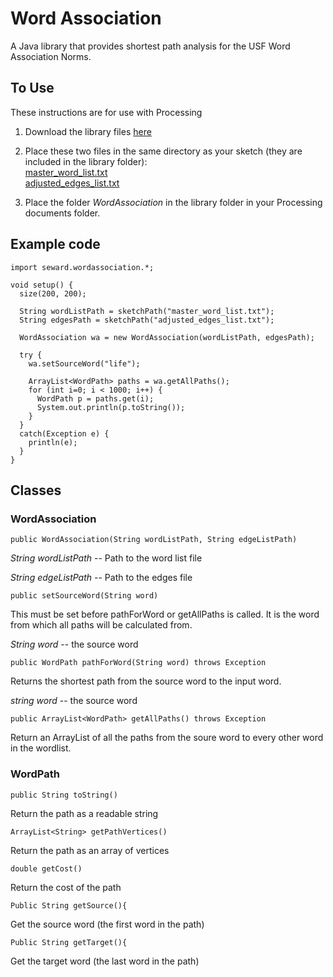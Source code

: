 Word Association
=====

A Java library that provides shortest path analysis for the USF Word Association Norms.

To Use
----

These instructions are for use with Processing

1. Download the library files [here](http://robseward.com/misc/WordAssociation.zip)  
2. Place these two files in the same directory as your sketch (they are included in the library folder):  
[master_word_list.txt](https://raw.github.com/robseward/WordAssociation/master/USFWordAssociation/master_word_list.txt)  
[adjusted_edges_list.txt](https://raw.github.com/robseward/WordAssociation/master/USFWordAssociation/adjusted_edges_list.txt)

3. Place the folder *WordAssociation* in the library folder in your Processing documents folder.

## Example code

	import seward.wordassociation.*;
	
	void setup() {
	  size(200, 200);  
	
	  String wordListPath = sketchPath("master_word_list.txt");
	  String edgesPath = sketchPath("adjusted_edges_list.txt");

	  WordAssociation wa = new WordAssociation(wordListPath, edgesPath);
	
	  try {
	    wa.setSourceWord("life");

	    ArrayList<WordPath> paths = wa.getAllPaths();
	    for (int i=0; i < 1000; i++) {
	      WordPath p = paths.get(i);
	      System.out.println(p.toString());
	    }
	  }
	  catch(Exception e) {
	    println(e);
	  }
	}

## Classes

### WordAssociation

`public WordAssociation(String wordListPath, String edgeListPath)`

*String wordListPath*  -- Path to the word list file

*String edgeListPath* -- Path to the edges file

`public setSourceWord(String word)`

This must be set before pathForWord or getAllPaths is called. It is the word from which all paths will be calculated from.

*String word* -- the source word

`public WordPath pathForWord(String word) throws Exception`

Returns the shortest path from the source word to the input word.

*string word* -- the source word

`public ArrayList<WordPath> getAllPaths() throws Exception`

Return an ArrayList of all the paths from the soure word to every other word in the wordlist.

### WordPath

`public String toString()`

Return the path as a readable string

`ArrayList<String> getPathVertices()`

Return the path as an array of vertices

`double getCost()`

Return the cost of the path

`Public String getSource(){`

Get the source word (the first word in the path)


`Public String getTarget(){`

Get the target word (the last word in the path)